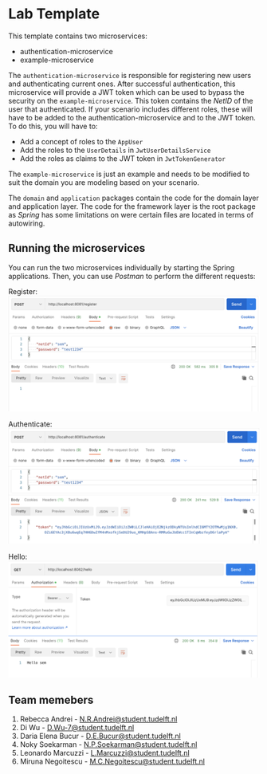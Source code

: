 # Lab Template

This template contains two microservices:
- authentication-microservice
- example-microservice

The `authentication-microservice` is responsible for registering new users and authenticating current ones. After successful authentication, this microservice will provide a JWT token which can be used to bypass the security on the `example-microservice`. This token contains the *NetID* of the user that authenticated. If your scenario includes different roles, these will have to be added to the authentication-microservice and to the JWT token. To do this, you will have to:
- Add a concept of roles to the `AppUser`
- Add the roles to the `UserDetails` in `JwtUserDetailsService`
- Add the roles as claims to the JWT token in `JwtTokenGenerator`

The `example-microservice` is just an example and needs to be modified to suit the domain you are modeling based on your scenario.

The `domain` and `application` packages contain the code for the domain layer and application layer. The code for the framework layer is the root package as *Spring* has some limitations on were certain files are located in terms of autowiring.

## Running the microservices

You can run the two microservices individually by starting the Spring applications. Then, you can use *Postman* to perform the different requests:

Register:
![image](instructions/register.png)

Authenticate:
![image](instructions/authenticate.png)

Hello:
![image](instructions/hello.png)

## Team memebers
1. Rebecca Andrei - N.R.Andrei@student.tudelft.nl
2. Di Wu - D.Wu-7@student.tudelft.nl
3. Daria Elena Bucur - D.E.Bucur@student.tudelft.nl
4. Noky Soekarman - N.P.Soekarman@student.tudelft.nl
5. Leonardo Marcuzzi - L.Marcuzzi@student.tudelft.nl
6. Miruna Negoitescu - M.C.Negoitescu@student.tudelft.nl
